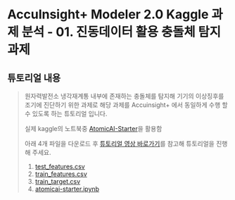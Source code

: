 # AccuInsight+ Modeler 2.0 Kaggle 과제 분석 - 01. 진동데이터 활용 충돌체 탐지 과제

  ## 튜토리얼 내용

   > 원자력발전소 냉각재계통 내부에 존재하는 충돌체를 탐지해 기기의 이상징후를 조기에 진단하기 위한 과제로
   > 해당 과제를 Accuinsight+ 에서 동일하게 수행 할 수 있도록 하는 튜토리얼 입니다.
   >
   > 실제 kaggle의 노트북중 [AtomicAI-Starter](https://www.kaggle.com/jaganadhg/atomicai-starter)을 활용함
   >
   > 아래 4개 파일을 다운로드 후 [튜토리얼 영상 바로가기](https://youtu.be/t7NGMZ9Rt5o)를 참고해 튜토리얼을 진행해 주세요.
   >
   > 1. [test_features.csv](./Files/test_features.csv)
   > 2. [train_features.csv](./Files/test_features.csv)
   > 3. [train_target.csv](./Files/train_target.csv)
   > 4. [atomicai-starter.ipynb](./Files/atomicai-starter.ipynb)


